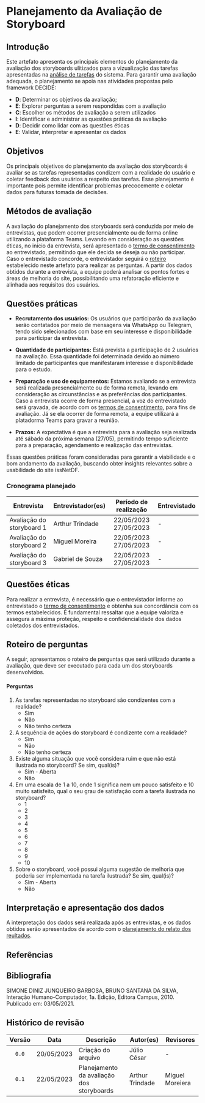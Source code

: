 # Planejamento da Avaliação de Storyboard

## Introdução
Este artefato apresenta os principais elementos do planejamento da avaliação dos storyboards ulitizados para a vizualização das tarefas apresentadas na [análise de tarefas](../../analise_de_requisitos/analise_de_tarefas.md) do sistema. Para garantir uma avaliação adequada, o planejamento se apoia nas atividades propostas pelo framework DECIDE:
<ul>
    <li><strong>D</strong>: Determinar os objetivos da avaliação;
    <li><strong>E</strong>: Explorar perguntas a serem respondidas com a avaliação
    <li><strong>C</strong>: Escolher os métodos de avaliação a serem utilizados
    <li><strong>I</strong>: Identificar e administrar as questões práticas da avaliação
    <li><strong>D</strong>: Decidir como lidar com as questões éticas
    <li><strong>E</strong>: Validar, interpretar e apresentar os dados
</ul>

## Objetivos
Os principais objetivos do planejamento da avaliação dos storyboards é avaliar se as tarefas representadas condizem com a realidade do usuário e coletar feedback dos usuários a respeito das tarefas. Esse planejamento é importante pois permite identificar problemas precocemente e coletar dados para futuras tomada de decisões.

## Métodos de avaliação
A avaliação do planejamento dos storyboards será conduzida por meio de entrevistas, que podem ocorrer presencialmente ou de forma online utilizando a plataforma Teams. Levando em consideração as questões éticas, no início da entrevista, será apresentado o [termo de consentimento](../../analise_de_requisitos/aspectos_eticos.md#termo) ao entrevistado, permitindo que ele decida se deseja ou não participar. Caso o entrevistado concorde, o entrevistador seguirá o [roteiro](#roteiro) estabelecido neste artefato para realizar as perguntas. A partir dos dados obtidos durante a entrevista, a equipe poderá analisar os pontos fortes e áreas de melhoria do site, possibilitando uma refatoração eficiente e alinhada aos requisitos dos usuários.

## Questões práticas
* **Recrutamento dos usuários:**
Os usuários que participarão da avaliação serão contatados por meio de mensagens via WhatsApp ou Telegram, tendo sido selecionados com base em seu interesse e disponibilidade para participar da entrevista.

* **Quantidade de participantes:**
Está prevista a participação de 2 usuários na avaliação. Essa quantidade foi determinada devido ao número limitado de participantes que manifestaram interesse e disponibilidade para o estudo.

* **Preparação e uso de equipamentos:**
Estamos avaliando se a entrevista será realizada presencialmente ou de forma remota, levando em consideração as circunstâncias e as preferências dos participantes.
Caso a entrevista ocorre de forma presencial, a voz do entrevistado será gravada, de acordo com os [termos de consentimento](../../analise_de_requisitos/aspectos_eticos.md#termo), para fins de avaliação. Já se ela ocorrer de forma remota, a equipe utilizará a platadorma Teams para gravar a reunião.

* **Prazos:**
A expectativa é que a entrevista para a avaliação seja realizada até sábado da próxima semana (27/05), permitindo tempo suficiente para a preparação, agendamento e realização das entrevistas.

Essas questões práticas foram consideradas para garantir a viabilidade e o bom andamento da avaliação, buscando obter insights relevantes sobre a usabilidade do site issNetDF.

### Cronograma planejado

| Entrevista                            | Entrevistador(es)  | Período de realização    | Entrevistado |
| ------------------------------------- | ------------------ | :----------------------: | -------------|
| Avaliação do storyboard 1             | Arthur Trindade    | 22/05/2023<br>27/05/2023 | -            |
| Avaliação do storyboard 2             | Miguel Moreira     | 22/05/2023<br>27/05/2023 | -            |
| Avaliação do storyboard 3             | Gabriel de Souza   | 22/05/2023<br>27/05/2023 | -            |


## Questões éticas
Para realizar a entrevista, é necessário que o entrevistador informe ao entrevistado o [termo de consentimento](../../analise_de_requisitos/aspectos_eticos.md#termo) e obtenha sua concordância com os termos estabelecidos. É fundamental ressaltar que a equipe valoriza e assegura a máxima proteção, respeito e confidencialidade dos dados coletados dos entrevistados.

<h2 id='roteiro'>Roteiro de perguntas</h2>
A seguir, apresentamos o roteiro de perguntas que será utilizado durante a avaliação, que deve ser executado para cada um dos storyboards desenvolvidos.

#### Perguntas
<ol>
    <li> As tarefas representadas no storyboard são condizentes com a realidade?
        <ul>
            <li> Sim
            <li> Não
            <li> Não tenho certeza
        </ul>
    </li>
    <li> A sequência de ações do storyboard é condizente com a realidade?
        <ul>
            <li> Sim
            <li> Não
            <li> Não tenho certeza
        </ul>
    </li>
        <li> Existe alguma situação que você considera ruim e que não está ilustrada no storyboard? Se sim, qual(is)?
        <ul>
            <li> Sim - Aberta
            <li> Não
        </ul>
    </li>
    <li> Em uma escala de 1 a 10, onde 1 significa nem um pouco satisfeito e 10 muito satisfeito, qual o seu grau de satisfação com a tarefa ilustrada no storyboard?
        <ul>
            <li> 1 
            <li> 2
            <li> 3 
            <li> 4
            <li> 5
            <li> 6
            <li> 7
            <li> 8
            <li> 9
            <li> 10
        </ul>
    </li>
        <li> Sobre o storyboard, você possui alguma sugestão de melhoria que poderia ser implementada na tarefa ilustrada? Se sim, qual(is)?
        <ul>
            <li> Sim - Aberta
            <li> Não
        </ul>
    </li>
</ol>

## Interpretação e apresentação dos dados
A interpretação dos dados será realizada após as entrevistas, e os dados obtidos serão apresentados de acordo com o [planejamento do relato dos reultados](./plan_relato_storyboard.md).

## Referências
<!-- FONTES CITADAS UTILIZADAS PARA EMBASAR O TEXTO. REMOVER CASO NÃO HOUVER  -->

## Bibliografia
<!-- FONTES CONSULTADAS DURANTE A ELABORAÇÃO DO TEXTO, CITADAS OU NÃO. REMOVER CASO NÃO HOUVER -->
SIMONE DINIZ JUNQUEIRO BARBOSA, BRUNO SANTANA DA SILVA, Interação Humano-Computador, 1a.
Edição, Editora Campus, 2010. Publicado em: 03/05/2021.

## Histórico de revisão

| Versão     | Data        | Descrição                                 | Autor(es)       | Revisores       |
| :--------: | :---------: | ----------------------------------------- | --------------- | --------------- |
| `0.0`      |  20/05/2023 | Criação do arquivo                        | Júlio César     | - |
| `0.1`      |  22/05/2023 | Planejamento da avaliação dos storyboards | Arthur Trindade | Miguel Moreiera |
